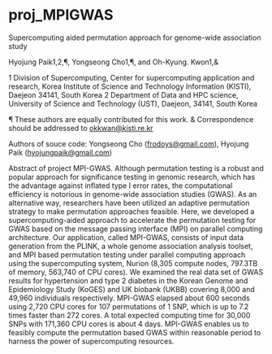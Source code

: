 # proj_MPIGWAS
Supercomputing aided permutation approach for genome-wide association study

Hyojung Paik1,2,¶, Yongseong Cho1,¶, and Oh-Kyung. Kwon1,&

1 Division of Supercomputing, Center for supercomputing application and research, Korea Institute of Science and Technology Information (KISTI), Daejeon 34141, South Korea
2 Department of Data and HPC science, University of Science and Technology (UST), Daejeon, 34141, South Korea

¶ These authors are equally contributed for this work. 
& Correspondence should be addressed to okkwan@kisti.re.kr

Authors of souce code: Yongseong Cho (frodoys@gmail.com), Hyojung Paik (hyojungpaik@gmail.com)

Abstract of project MPI-GWAS.
Although permutation testing is a robust and popular approach for significance testing in genomic research, which has the advantage against inflated type I error rates, the computational efficiency is notorious in genome-wide association studies (GWAS). As an alternative way, researchers have been utilized an adaptive permutation strategy to make permutation approaches feasible. Here, we developed a supercomputing-aided approach to accelerate the permutation testing for GWAS based on the message passing interface (MPI) on parallel computing architecture. 
Our application, called MPI-GWAS, consists of input data generation from the PLINK, a whole genome association analysis toolset, and MPI based permutation testing under parallel computing approach using the supercomputing system, Nurion (8,305 compute nodes, 797.3TB of memory, 563,740 of CPU cores). We examined the real data set of GWAS results for hypertension and type 2 diabetes in the Korean Genome and Epidemiology Study (KoGES) and UK biobank (UKBB) covering 8,000 and 49,960 individuals respectively. MPI-GWAS elapsed about 600 seconds using 2,720 CPU cores for 107 permutations of 1 SNP, which is up to 7.2 times faster than 272 cores. A total expected computing time for 30,000 SNPs with 171,360 CPU cores is about 4 days. 
MPI-GWAS enables us to feasibly compute the permutation based GWAS within reasonable period to harness the power of supercomputing resources. 

